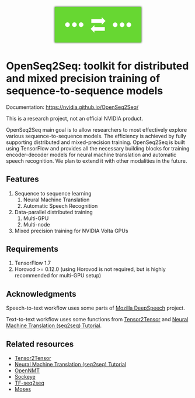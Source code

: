 <div align="center">
  <img src="./docs/logo-shadow.png" alt="OpenSeq2Seq" width="250px">
  <br>
</div>

# OpenSeq2Seq: toolkit for distributed and mixed precision training of sequence-to-sequence models

Documentation: https://nvidia.github.io/OpenSeq2Seq/

This is a research project, not an official NVIDIA product.

OpenSeq2Seq main goal is to allow researchers to most effectively
explore various
sequence-to-sequence models. The
efficiency is achieved by fully supporting
distributed and mixed-precision training.
OpenSeq2Seq is built using TensorFlow and provides all the necessary
building blocks for training encoder-decoder
models for neural machine translation
and automatic speech recognition.
We plan to extend it with other modalities
in the future.

## Features
1. Sequence to sequence learning
   1. Neural Machine Translation
   2. Automatic Speech Recognition
2. Data-parallel distributed training
   1. Multi-GPU
   2. Multi-node
3. Mixed precision training for NVIDIA Volta GPUs


## Requirements
1. TensorFlow 1.7
2. Horovod >= 0.12.0 (using Horovod is not required, but is highly recommended for multi-GPU setup)

## Acknowledgments
Speech-to-text workflow uses some parts of [Mozilla DeepSpeech](https://github.com/Mozilla/DeepSpeech) project.

Text-to-text workflow uses some functions from [Tensor2Tensor](https://github.com/tensorflow/tensor2tensor) and [Neural Machine Translation (seq2seq) Tutorial](https://github.com/tensorflow/nmt).

## Related resources
* [Tensor2Tensor](https://github.com/tensorflow/tensor2tensor)
* [Neural Machine Translation (seq2seq) Tutorial](https://github.com/tensorflow/nmt)
* [OpenNMT](http://opennmt.net/)
* [Sockeye](https://github.com/awslabs/sockeye)
* [TF-seq2seq](https://github.com/google/seq2seq)
* [Moses](http://www.statmt.org/moses/)
